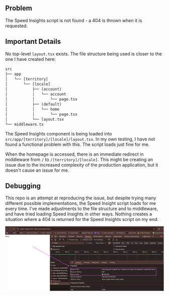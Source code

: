 ## Problem
The Speed Insights script is not found - a 404 is thrown when it is requested.

## Important Details
No top-level `layout.tsx` exists. The file structure being used is closer to the one I have created here: 

```
src
├── app
│   └── [territory]
│       └── [locale]
│           ├── (account)
│           │   └── account
│           │       └── page.tsx
│           ├── (default)
│           │   └── home
│           │       └── page.tsx
│           └── layout.tsx
└── middleware.ts
```

The Speed Insights component is being loaded into `src/app/[territory]/[locale]/layout.tsx`. In my own testing, I have not found a functional problem with this. The script loads just fine for me.

When the homepage is accessed, there is an immediate redirect in middleware from `/` to `/[territory]/[locale]`. This might be creating an issue due to the increased complexity of the production application, but it doesn't cause an issue for me.

## Debugging
This repo is an attempt at reproducing the issue, but despite trying many different possible implementations, the Speed Insight script loads for me every time. I've made adjustments to the file structure and to middleware, and have tried loading Speed Insights in other ways. Nothing creates a situation where a 404 is returned for the Speed Insights script on my end.

![screenshot of script tag loading](/public/script-screenshot.png)
